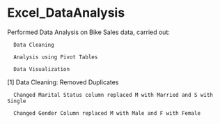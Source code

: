 # Excel_DataAnalysis
Performed Data Analysis on Bike Sales data, carried out:

      Data Cleaning
      
      Analysis using Pivot Tables
      
      Data Visualization
      
      
[1] Data Cleaning:
      Removed Duplicates
      
      Changed Marital Status column replaced M with Married and S with Single
      
      Changed Gender Column replaced M with Male and F with Female
